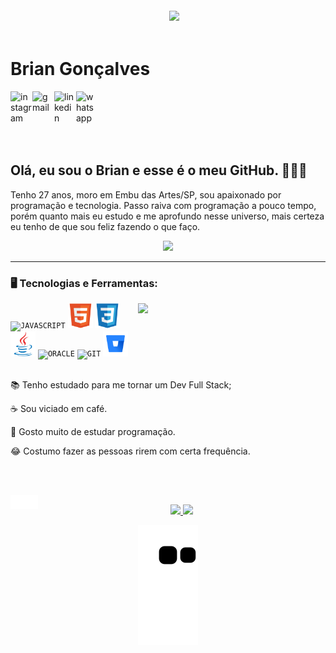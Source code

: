 <img align="right" width="250px" style="margin-top:-20px" src="https://user-images.githubusercontent.com/100818355/193976687-98195186-fea5-48b4-91ee-c93e847c1522.png">

</br>

<div dsplay="inline-block">
 
 <h1 align="left">Brian Gonçalves</h1>
 <a href="https://instagram.com/briangonc">
    <img align="left" width="35px" src="https://user-images.githubusercontent.com/100818355/193978237-493e4ab9-80cc-4ee9-bc63-15b9d54781bd.png" alt="instagram" style="vertical-align:top;">
  </a> 
  <a href="mailto:souzabrian61@gmail.com">
    <img align="left" width="35px" src="https://user-images.githubusercontent.com/100818355/193978961-77801cd4-33ad-4a3f-923b-c7825f3b4afb.png" alt="gmail" style="vertical-align:top;">
    </a>
  <a href="https://www.linkedin.com/in/brian-goncalves-souza">
    <img align="left" width="35px" src="https://user-images.githubusercontent.com/100818355/193978700-bfad9c1d-faa4-43f1-9281-f0d329492503.png" alt="linkedin" style="vertical-align:top;">
  </a> 
   <a href="https://wa.me/+5531994139680">
      <img align="left" width="35px" src="https://user-images.githubusercontent.com/100818355/193981368-5f11d216-df98-4b9b-b415-0b4624db3b7c.png" alt="whatsapp" style="vertical-align:top;">
  </a>
</div>


</br>
</br>
</br>
</br>
</br>

## Olá, eu sou o Brian e esse é o meu GitHub. 🧑🏽‍💻


Tenho 27 anos, moro em Embu das Artes/SP, sou apaixonado por programação e tecnologia. Passo raiva com programação a pouco tempo, porém quanto mais eu estudo e me aprofundo nesse universo, mais certeza eu tenho de que sou feliz fazendo o que faço.

<p align="center">
  <img src="https://i.giphy.com/media/qgQUggAC3Pfv687qPC/giphy.webp" width="350" border-radius="300">
</p>

<hr>

### 🖥️ Tecnologias e Ferramentas: 
<img width="300px" align="right" src="https://user-images.githubusercontent.com/100818355/193974970-862830c9-9b2b-4fa1-83a2-61c0fcf72af0.png">
<code><img width="40px" src="https://logospng.org/download/javascript/logo-javascript-icon-512.png" title = "JAVASCRIPT"/></code>
<code><img width="40px" src="https://raw.githubusercontent.com/devicons/devicon/master/icons/html5/html5-original.svg" title = "HTML5"/></code>
<code><img width="40px" src="https://raw.githubusercontent.com/devicons/devicon/master/icons/css3/css3-original.svg" title = "CSS3"/></code>
<code><img width="40px" src="https://raw.githubusercontent.com/devicons/devicon/master/icons/java/java-original.svg" title = "JAVA"/></code>
<code><img width="40px" src="https://logodownload.org/wp-content/uploads/2014/04/oracle-logo-0-2048x2048.png" title = "ORACLE"/></code>
<code><img width="40px" src="https://cdn.jsdelivr.net/gh/devicons/devicon/icons/git/git-original.svg" title = "GIT"/></code>
<code><img width="40px" src="https://raw.githubusercontent.com/devicons/devicon/master/icons/bitbucket/bitbucket-original.svg" title = "BITBUCKET"/></code>




</br>
</br>
<div display="inline-block">
 
 <p align="left">📚 Tenho estudado para me tornar um Dev Full Stack;</p>
 <p align="left">☕ Sou viciado em café.</p>
 <p align="left">📘 Gosto muito de estudar programação.</p>
 <p align="left">😂 Costumo fazer as pessoas rirem com certa frequência.</p>
</div>

<br>
</br>

<a href="https://instagram.com/briangonc" target="_blank"><img align="left" alt="Instagram" width="22px" src="https://github.com/Aakarsh-B/trying-repos/blob/master/insta.svg" />
<a href="https://www.linkedin.com/in/brian-goncalves-souza" target="_blank"><img align="left" alt="LinkedIn" width="22px" src="https://github.com/Aakarsh-B/trying-repos/blob/master/linkedin.svg" />


##
<p align="center">
<a href="https://github.com/briangonc">
  <img height="170em" src="https://github-readme-stats-eight-theta.vercel.app/api?username=briangonc&show_icons=true&theme=algolia&include_all_commits=true&count_private=true"/>
  <img height="170em" src="https://github-readme-stats-eight-theta.vercel.app/api/top-langs/?username=briangonc&layout=compact&langs_count=8&theme=algolia"/>
</a>
</p>
<div align="center"> 
     
  ![Snake animation](https://github.com/briangonc/briangonc/blob/output/github-contribution-grid-snake.svg)
 
</div>
